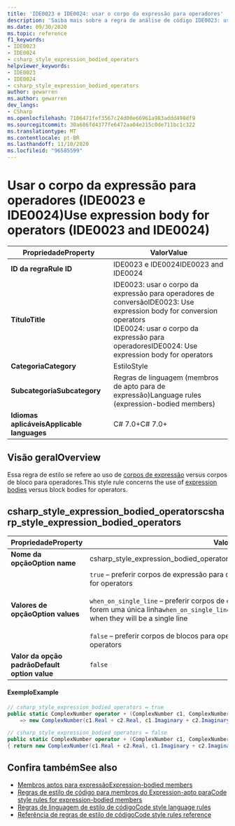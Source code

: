 ```yaml
---
title: 'IDE0023 e IDE0024: usar o corpo da expressão para operadores'
description: 'Saiba mais sobre a regra de análise de código IDE0023: usar o corpo da expressão para operadores'
ms.date: 09/30/2020
ms.topic: reference
f1_keywords:
- IDE0023
- IDE0024
- csharp_style_expression_bodied_operators
helpviewer_keywords:
- IDE0023
- IDE0024
- csharp_style_expression_bodied_operators
author: gewarren
ms.author: gewarren
dev_langs:
- CSharp
ms.openlocfilehash: 7106471fef3567c24d00e66961a983addd498df9
ms.sourcegitcommit: 30a686fd4377fe6472aa04e215c0de711bc1c322
ms.translationtype: MT
ms.contentlocale: pt-BR
ms.lasthandoff: 11/10/2020
ms.locfileid: "96585599"
---
```

# <a name="use-expression-body-for-operators-ide0023-and-ide0024"></a><span data-ttu-id="337ee-103">Usar o corpo da expressão para operadores (IDE0023 e IDE0024)</span><span class="sxs-lookup"><span data-stu-id="337ee-103">Use expression body for operators (IDE0023 and IDE0024)</span></span>

|<span data-ttu-id="337ee-104">Propriedade</span><span class="sxs-lookup"><span data-stu-id="337ee-104">Property</span></span>|<span data-ttu-id="337ee-105">Valor</span><span class="sxs-lookup"><span data-stu-id="337ee-105">Value</span></span>|
|-|-|
| <span data-ttu-id="337ee-106">**ID da regra**</span><span class="sxs-lookup"><span data-stu-id="337ee-106">**Rule ID**</span></span> | <span data-ttu-id="337ee-107">IDE0023 e IDE0024</span><span class="sxs-lookup"><span data-stu-id="337ee-107">IDE0023 and IDE0024</span></span> |
| <span data-ttu-id="337ee-108">**Título**</span><span class="sxs-lookup"><span data-stu-id="337ee-108">**Title**</span></span> | <span data-ttu-id="337ee-109">IDE0023: usar o corpo da expressão para operadores de conversão</span><span class="sxs-lookup"><span data-stu-id="337ee-109">IDE0023: Use expression body for conversion operators</span></span><br/> <span data-ttu-id="337ee-110">IDE0024: usar o corpo da expressão para operadores</span><span class="sxs-lookup"><span data-stu-id="337ee-110">IDE0024: Use expression body for operators</span></span> |
| <span data-ttu-id="337ee-111">**Categoria**</span><span class="sxs-lookup"><span data-stu-id="337ee-111">**Category**</span></span> | <span data-ttu-id="337ee-112">Estilo</span><span class="sxs-lookup"><span data-stu-id="337ee-112">Style</span></span> |
| <span data-ttu-id="337ee-113">**Subcategoria**</span><span class="sxs-lookup"><span data-stu-id="337ee-113">**Subcategory**</span></span> | <span data-ttu-id="337ee-114">Regras de linguagem (membros de apto para de expressão)</span><span class="sxs-lookup"><span data-stu-id="337ee-114">Language rules (expression-bodied members)</span></span> |
| <span data-ttu-id="337ee-115">**Idiomas aplicáveis**</span><span class="sxs-lookup"><span data-stu-id="337ee-115">**Applicable languages**</span></span> | <span data-ttu-id="337ee-116">C# 7.0+</span><span class="sxs-lookup"><span data-stu-id="337ee-116">C# 7.0+</span></span> |

## <a name="overview"></a><span data-ttu-id="337ee-117">Visão geral</span><span class="sxs-lookup"><span data-stu-id="337ee-117">Overview</span></span>

<span data-ttu-id="337ee-118">Essa regra de estilo se refere ao uso de [corpos de expressão](../../../csharp/programming-guide/statements-expressions-operators/expression-bodied-members.md) versus corpos de bloco para operadores.</span><span class="sxs-lookup"><span data-stu-id="337ee-118">This style rule concerns the use of [expression bodies](../../../csharp/programming-guide/statements-expressions-operators/expression-bodied-members.md) versus block bodies for operators.</span></span>

## <a name="csharp_style_expression_bodied_operators"></a><span data-ttu-id="337ee-119">csharp_style_expression_bodied_operators</span><span class="sxs-lookup"><span data-stu-id="337ee-119">csharp_style_expression_bodied_operators</span></span>

|<span data-ttu-id="337ee-120">Propriedade</span><span class="sxs-lookup"><span data-stu-id="337ee-120">Property</span></span>|<span data-ttu-id="337ee-121">Valor</span><span class="sxs-lookup"><span data-stu-id="337ee-121">Value</span></span>|
|-|-|
| <span data-ttu-id="337ee-122">**Nome da opção**</span><span class="sxs-lookup"><span data-stu-id="337ee-122">**Option name**</span></span> | <span data-ttu-id="337ee-123">csharp_style_expression_bodied_operators</span><span class="sxs-lookup"><span data-stu-id="337ee-123">csharp_style_expression_bodied_operators</span></span>
| <span data-ttu-id="337ee-124">**Valores de opção**</span><span class="sxs-lookup"><span data-stu-id="337ee-124">**Option values**</span></span> | <span data-ttu-id="337ee-125">`true` – preferir corpos de expressão para operadores</span><span class="sxs-lookup"><span data-stu-id="337ee-125">`true` - Prefer expression bodies for operators</span></span><br /><br /><span data-ttu-id="337ee-126">`when_on_single_line` – preferir corpos de expressão para operadores quando eles forem uma única linha</span><span class="sxs-lookup"><span data-stu-id="337ee-126">`when_on_single_line` - Prefer expression bodies for operators when they will be a single line</span></span><br /><br /><span data-ttu-id="337ee-127">`false` – preferir corpos de blocos para operadores</span><span class="sxs-lookup"><span data-stu-id="337ee-127">`false` - Prefer block bodies for operators</span></span> |
| <span data-ttu-id="337ee-128">**Valor da opção padrão**</span><span class="sxs-lookup"><span data-stu-id="337ee-128">**Default option value**</span></span> | `false` |

#### <a name="example"></a><span data-ttu-id="337ee-129">Exemplo</span><span class="sxs-lookup"><span data-stu-id="337ee-129">Example</span></span>

```csharp
// csharp_style_expression_bodied_operators = true
public static ComplexNumber operator + (ComplexNumber c1, ComplexNumber c2)
    => new ComplexNumber(c1.Real + c2.Real, c1.Imaginary + c2.Imaginary);

// csharp_style_expression_bodied_operators = false
public static ComplexNumber operator + (ComplexNumber c1, ComplexNumber c2)
{ return new ComplexNumber(c1.Real + c2.Real, c1.Imaginary + c2.Imaginary); }
```

## <a name="see-also"></a><span data-ttu-id="337ee-130">Confira também</span><span class="sxs-lookup"><span data-stu-id="337ee-130">See also</span></span>

- [<span data-ttu-id="337ee-131">Membros aptos para expressão</span><span class="sxs-lookup"><span data-stu-id="337ee-131">Expression-bodied members</span></span>](../../../csharp/programming-guide/statements-expressions-operators/expression-bodied-members.md)
- [<span data-ttu-id="337ee-132">Regras de estilo de código para membros do Expression-apto para</span><span class="sxs-lookup"><span data-stu-id="337ee-132">Code style rules for expression-bodied members</span></span>](expression-bodied-members.md)
- [<span data-ttu-id="337ee-133">Regras de linguagem de estilo de código</span><span class="sxs-lookup"><span data-stu-id="337ee-133">Code style language rules</span></span>](language-rules.md)
- [<span data-ttu-id="337ee-134">Referência de regras de estilo de código</span><span class="sxs-lookup"><span data-stu-id="337ee-134">Code style rules reference</span></span>](index.md)

